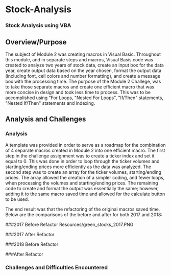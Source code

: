 # Stock-Analysis
### Stock Analysis using VBA

## Overview/Purpose
The subject of Module 2 was creating macros in Visual Basic.  Throughout this module, and in separate steps and macros, Visual Basis code was created to analyze two years of stock data, create an input box for the data year, create output data based on the year chosen, format the output data (including font, cell colors and number formatting), and create a message box with the processing time.  The purpose of the Module 2 Challege, was to take those separate macros and create one efficient macro that was more concise in design and took less time to process.  This was to be accomplished using "For Loops, "Nested For Loops", "If/Then" statements, "Nested If/Then" statements and indexing.  

## Analysis and Challenges

### Analysis 
A template was provided in order to serve as a roadmap for the combination of 4 separate macros created in Module 2 into one efficient macro.  The first step in the challenge assignment was to create a ticker index and set it equal to 0.  This was done in order to loop through the ticker volumes and starting/ending prices more efficiently as the data was analyzed.  The second step was to create an array for the ticker volumes, starting/ending prices.  The array allowed the creation of a simpler coding, and fewer loops, when processing the volumes and starting/ending prices.  The remaining code to create and format the output was essentially the same; however, adding it to the same macro saved time and allowed for the calculate button to be used.  

The end result was that the refactoring of the original macros saved time.  Below are the comparisons of the before and after for both 2017 and 2018:

###2017 Before Refactor
Resources/green_stocks_2017.PNG

###2017 After Refactor


###2018 Before Refactor


###After Refactor


### Challenges and Difficulties Encountered
